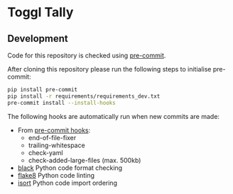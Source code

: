 # Toggl Tally

## Development

Code for this repository is checked using [pre-commit](https://pre-commit.com/).

After cloning this repository please run the following steps to initialise pre-commit:

```bash
pip install pre-commit
pip install -r requirements/requirements_dev.txt
pre-commit install --install-hooks
```

The following hooks are automatically run when new commits are made:

- From [pre-commit hooks](https://github.com/pre-commit/pre-commit-hooks):
    - end-of-file-fixer
    - trailing-whitespace
    - check-yaml
    - check-added-large-files (max. 500kb)
- [black](https://github.com/psf/black) Python code format checking
- [flake8](https://gitlab.com/pycqa/flake8) Python code linting
- [isort](https://github.com/PyCQA/isort) Python code import ordering
